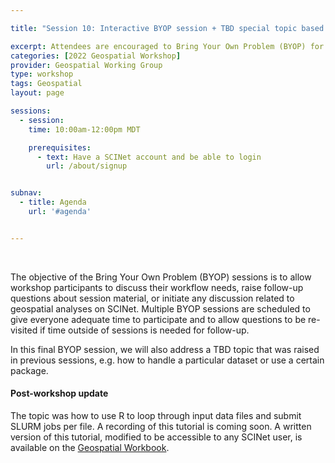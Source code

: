 ```yaml
---

title: "Session 10: Interactive BYOP session + TBD special topic based on previous sessions' discussions"

excerpt: Attendees are encouraged to Bring Your Own Problem (BYOP) for discussion and troubleshooting. A TBD special topic inspired by discussion earlier in the week will also be explored.
categories: [2022 Geospatial Workshop]  
provider: Geospatial Working Group
type: workshop
tags: Geospatial
layout: page

sessions:
  - session: 
    time: 10:00am-12:00pm MDT

    prerequisites:
      - text: Have a SCINet account and be able to login 
        url: /about/signup


subnav:
  - title: Agenda
    url: '#agenda'


---
```


<br>

The objective of the Bring Your Own Problem (BYOP) sessions is to allow workshop participants to discuss their workflow needs, raise follow-up questions about session material, or initiate any discussion related to geospatial analyses on SCINet. Multiple BYOP sessions are scheduled to give everyone adequate time to participate and to allow questions to be re-visited if time outside of sessions is needed for follow-up. 

In this final BYOP session, we will also address a TBD topic that was raised in previous sessions, e.g. how to handle a particular dataset or use a certain package. 

#### Post-workshop update
The topic was how to use R to loop through input data files and submit SLURM jobs per file. 
A recording of this tutorial is coming soon.
A written version of this tutorial, modified to be accessible to any SCINet user,
is available on the [Geospatial Workbook](https://geospatial.101workbook.org/ExampleGeoWorkflows/GRWGWorkshop).
